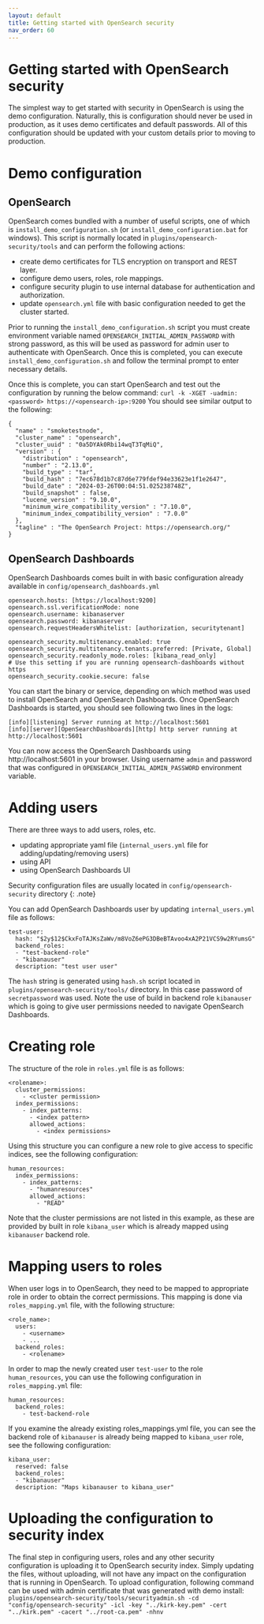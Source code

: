 ```yaml
---
layout: default
title: Getting started with OpenSearch security
nav_order: 60
---
```


# Getting started with OpenSearch security
The simplest way to get started with security in OpenSearch is using the demo configuration. Naturally, this is configuration should never be used in production, as it uses demo certificates and default passwords. All of this configuration should be updated with your custom details prior to moving to production.

# Demo configuration
## OpenSearch
OpenSearch comes bundled with a number of useful scripts, one of which is `install_demo_configuration.sh` (or `install_demo_configuration.bat` for windows).
This script is normally located in `plugins/opensearch-security/tools` and can perform the following actions:
- create demo certificates for TLS encryption on transport and REST layer.
- configure demo users, roles, role mappings.
- configure security plugin to use internal database for authentication and authorization.
- update `opensearch.yml` file with basic configuration needed to get the cluster started.

Prior to running the `install_demo_configuration.sh` script you must create environment variable named `OPENSEARCH_INITIAL_ADMIN_PASSWORD` with strong password, as this will be used as password for admin user to authenticate with OpenSearch. Once this is completed, you can execute `install_demo_configuration.sh` and follow the terminal prompt to enter necessary details.

Once this is complete, you can start OpenSearch and test out the configuration by running the below command:
`curl -k -XGET -uadmin:<password> https://<opensearch-ip>:9200`
You should see similar output to the following:
```
{
  "name" : "smoketestnode",
  "cluster_name" : "opensearch",
  "cluster_uuid" : "0a5DYAk0Rbi14wqT3TqMiQ",
  "version" : {
    "distribution" : "opensearch",
    "number" : "2.13.0",
    "build_type" : "tar",
    "build_hash" : "7ec678d1b7c87d6e779fdef94e33623e1f1e2647",
    "build_date" : "2024-03-26T00:04:51.025238748Z",
    "build_snapshot" : false,
    "lucene_version" : "9.10.0",
    "minimum_wire_compatibility_version" : "7.10.0",
    "minimum_index_compatibility_version" : "7.0.0"
  },
  "tagline" : "The OpenSearch Project: https://opensearch.org/"
}
```
## OpenSearch Dashboards
OpenSearch Dashboards comes built in with basic configuration already available in `config/opensearch_dashboards.yml`
```
opensearch.hosts: [https://localhost:9200]
opensearch.ssl.verificationMode: none
opensearch.username: kibanaserver
opensearch.password: kibanaserver
opensearch.requestHeadersWhitelist: [authorization, securitytenant]

opensearch_security.multitenancy.enabled: true
opensearch_security.multitenancy.tenants.preferred: [Private, Global]
opensearch_security.readonly_mode.roles: [kibana_read_only]
# Use this setting if you are running opensearch-dashboards without https
opensearch_security.cookie.secure: false
```
You can start the binary or service, depending on which method was used to install OpenSearch and OpenSearch Dashboards.
Once OpenSearch Dashboards is started, you should see following two lines in the logs:
```
[info][listening] Server running at http://localhost:5601
[info][server][OpenSearchDashboards][http] http server running at http://localhost:5601
```

You can now access the OpenSearch Dashboards using http://localhost:5601 in your browser. Using username `admin` and password that was configured in `OPENSEARCH_INITIAL_ADMIN_PASSWORD` environment variable.

# Adding users
There are three ways to add users, roles, etc.
  - updating appropriate yaml file (`internal_users.yml` file for adding/updating/removing users) 
  - using API
  - using OpenSearch Dashboards UI

Security configuration files are usually located in `config/opensearch-security` directory
{: .note}

You can add OpenSearch Dashboards user by updating `internal_users.yml` file as follows: 

```
test-user:
  hash: "$2y$12$CkxFoTAJKsZaWv/m8VoZ6ePG3DBeBTAvoo4xA2P21VCS9w2RYumsG"
  backend_roles:
  - "test-backend-role"
  - "kibanauser"
  description: "test user user"
```
The `hash` string is generated using `hash.sh` script located in `plugins/opensearch-security/tools/` directory. In this case password of `secretpassword` was used.
Note the use of build in backend role `kibanauser` which is going to give user permissions needed to navigate OpenSearch Dashboards.

# Creating role

The structure of the role in `roles.yml` file is as follows:
```
<rolename>:
  cluster_permissions:
    - <cluster permission>
  index_permissions:
    - index_patterns:
      - <index pattern>
      allowed_actions:
        - <index permissions>
```

Using this structure you can configure a new role to give access to specific indices, see the following configuration:

```
human_resources:
  index_permissions:
    - index_patterns:
      - "humanresources"
      allowed_actions:
        - "READ"
```
Note that the cluster permissions are not listed in this example, as these are provided by built in role `kibana_user` which is already mapped using `kibanauser` backend role.

# Mapping users to roles
When user logs in to OpenSearch, they need to be mapped to appropriate role in order to obtain the correct permissions. This mapping is done via `roles_mapping.yml` file, with the following structure:
```
<role_name>:
  users:
    - <username>
    - ...
  backend_roles:
    - <rolename>
```

In order to map the newly created user `test-user` to the role `human_resources`, you can use the following configuration in `roles_mapping.yml` file:
```
human_resources:
  backend_roles:
    - test-backend-role
```

If you examine the already existing roles_mappings.yml file, you can see the backend role of `kibanauser` is already being mapped to `kibana_user` role, see the following configuration:
```
kibana_user:
  reserved: false
  backend_roles:
  - "kibanauser"
  description: "Maps kibanauser to kibana_user"
```

# Uploading the configuration to security index
The final step in configuring users, roles and any other security configuration is uploading it to OpenSearch security index. Simply updating the files, without uploading, will not have any impact on the configuration that is running in OpenSearch. 
To upload configuration, following command can be used with admin certificate that was generated with demo install:
`plugins/opensearch-security/tools/securityadmin.sh -cd "config/opensearch-security" -icl -key "../kirk-key.pem" -cert "../kirk.pem" -cacert "../root-ca.pem" -nhnv`
